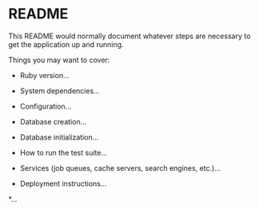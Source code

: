 # README

This README would normally document whatever steps are necessary to get the
application up and running.

Things you may want to cover:

* Ruby version...

* System dependencies...

* Configuration...   

* Database creation...

* Database initialization...

* How to run the test suite...

* Services (job queues, cache servers, search engines, etc.)...

* Deployment instructions...

*... 
